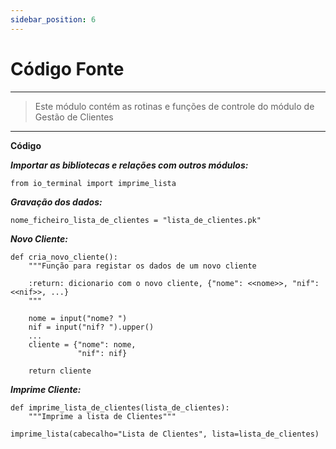 ```yaml
---
sidebar_position: 6
---
```


# Código Fonte

---
> Este módulo contém as rotinas e funções de controle do módulo de Gestão de Clientes
---

**Código**

***Importar as bibliotecas e relações com outros módulos:***
```
from io_terminal import imprime_lista
```
***Gravação dos dados:***
```
nome_ficheiro_lista_de_clientes = "lista_de_clientes.pk"
```
***Novo Cliente:***
```
def cria_novo_cliente():
    """Função para registar os dados de um novo cliente

    :return: dicionario com o novo cliente, {"nome": <<nome>>, "nif": <<nif>>, ...}
    """
    
    nome = input("nome? ")
    nif = input("nif? ").upper()
    ...
    cliente = {"nome": nome,
               "nif": nif}

    return cliente
```

***Imprime Cliente:***
```
def imprime_lista_de_clientes(lista_de_clientes):
    """Imprime a lista de Clientes"""

imprime_lista(cabecalho="Lista de Clientes", lista=lista_de_clientes)
```
